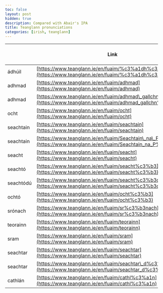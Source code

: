 ```yaml
---
toc: false
layout: post
hidden: true
description: Compared with Abair's IPA
title: Teanglann pronunciations
categories: [irish, teanglann]
---
```


|           | Link                                                                                                                     | Ulster      | Connacht     | Munster      | Ulster (Abair IPA) | Connact (Abair IPA) | Munster (Abair IPA) | Speaker Ulster | Speaker Connacht | Speaker Munster |
| --------- | ------------------------------------------------------------------------------------------------------------------------ | ----------- | ------------ | ------------ | ------------------ | ------------------- | ------------------- | -------------- | ---------------- | --------------- |
| ádhúil    | [https://www.teanglann.ie/en/fuaim/%c3%a1dh%c3%bail](https://www.teanglann.ie/en/fuaim/%c3%a1dh%c3%bail)                 | ˈauəlʲ      | ˈɑːuːlʲ      | ɑːˈuːlʲ      | ˈaːuːlʲ            | ˈɑːɣuːlʲ            | ɑːˈɣuːl             |                |                  |                 |
| adhmad    | [https://www.teanglann.ie/en/fuaim/adhmad](https://www.teanglann.ie/en/fuaim/adhmad)                                     | ˈɑmˠədˠ     | ˈɑmˠədˠ      |              | ˈeːmˠədˠ           | ˈaimˠədˠ            | ˈaimˠədˠ            | \*ocht         |                  |                 |
| adhmad    | [https://www.teanglann.ie/en/fuaim/adhmad\_gallchn%c3%b3](https://www.teanglann.ie/en/fuaim/adhmad_gallchn%c3%b3)        | ˈeːmˠədˠ    | ˈɑmˠədˠ      |              |                    |                     |                     |                |                  |                 |
| ocht      | [https://www.teanglann.ie/en/fuaim/ocht](https://www.teanglann.ie/en/fuaim/ocht)                                         | ˈokˠtˠ      |              |              | ˈaxtˠ              | ˈoxtˠ               | ˈoxtˠ               |                |                  |                 |
| seachtain | [https://www.teanglann.ie/en/fuaim/seachtain](https://www.teanglann.ie/en/fuaim/seachtain)                               | ˈʃɑxtˠənʲ   | ˈʃɑxtˠənʲ    | ˈʃɑxtˠənʲ    | ˈʃaɾˠtˠənʲ         | ˈʃaxtˠənʲ           | ˈʃaxtˠənʲ           | \*ocht         |                  |                 |
| seachtain | [https://www.teanglann.ie/en/fuaim/Seachtain\_na\_P%c3%a1ise](https://www.teanglann.ie/en/fuaim/Seachtain_na_P%c3%a1ise) | ˈʃɑkˠtˠənʲ  | ˈʃɑxtˠənʲ    | ˈʃɑxtˠənʲ    |                    |                     |                     |                |                  | \*seachtódú     |
| seacht    | [https://www.teanglann.ie/en/fuaim/seacht](https://www.teanglann.ie/en/fuaim/seacht)                                     | ˈʃɑtˠ       | ˈʃɑxtˠ       | ˈʃɑxtˠ       | ˈʃaxtˠ             | ˈʃaxtˠ              | ˈʃaxtˠ              |                |                  |                 |
| seachtó   | [https://www.teanglann.ie/en/fuaim/seacht%c3%b3](https://www.teanglann.ie/en/fuaim/seacht%c3%b3)                         | ˈʃɑhbˠə     | ˈʃɑxtˠoː     | ˈʃɑxtˠoː     | ˈʃaɾˠtˠoː          | ˈʃaxtˠuː            | ʃaxˈtˠoː            |                | \*seachtain      | \*seachtain     |
| seachtódú | [https://www.teanglann.ie/en/fuaim/seacht%c3%b3d%c3%ba](https://www.teanglann.ie/en/fuaim/seacht%c3%b3d%c3%ba)           | ˈʃɑxtˠodˠuː | ˈʃɑxtˠuːdˠuː | ˈʃɑxtˠoːdˠuː | ˈʃaɾˠtˠodˠuː       | ˈʃaxtˠoːdˠuː        | ʃaxˈtˠoːdˠuː        |                |                  |                 |
| ochtó     | [https://www.teanglann.ie/en/fuaim/ocht%c3%b3](https://www.teanglann.ie/en/fuaim/ocht%c3%b3)                             | ˈoxtˠwa     | ˈoxtˠoː      | ˈoxtˠoː      | ˈaxtˠoː            | ˈoxtˠuː             | oxˈtˠoː             |                |                  |                 |
| srónach   | [https://www.teanglann.ie/en/fuaim/sr%c3%b3nach](https://www.teanglann.ie/en/fuaim/sr%c3%b3nach)                         |             |              | ˈʃɾˠoːnˠəx   | ˈsˠɾˠoːɴˠah        | ˈsˠɾˠoːɴˠəx         | ˈsˠɾˠoːnˠəx         |                |                  |                 |
| teorainn  | [https://www.teanglann.ie/en/fuaim/teorainn](https://www.teanglann.ie/en/fuaim/teorainn)                                 | ˈtʲoːˈɾˠaɴʲ | ˈtʲoːɾˠəɴʲ   | ˈtʲoːɾˠə     | ˈtʲoːɾˠəɴʲ         | ˈtʲoːˈɾˠaɴʲ         | ˈtʲoːɾˠənʲ          |                |                  |                 |
| sram      | [https://www.teanglann.ie/en/fuaim/sram](https://www.teanglann.ie/en/fuaim/sram)                                         | ˈsˠɾˠɑmˠ    | ˈsˠɾˠɑmˠ     | ˈsˠɾˠɑmˠ     | ˈsˠɾˠamˠ           | ˈsˠɾˠamˠ            | ˈsˠɾˠamˠ            |                |                  |                 |
| seachtar  | [https://www.teanglann.ie/en/fuaim/seachtar](https://www.teanglann.ie/en/fuaim/seachtar)                                 | ˈʃɑtˠəɾˠ    |              |              | ˈʃaɾˠtˠəɾˠ         | ˈʃaxtˠəɾˠ           | ˈʃaxtˠəɾˠ           | \*seacht       |                  |                 |
| seachtar  | [https://www.teanglann.ie/en/fuaim/seachtar\_d%c3%a9ag](https://www.teanglann.ie/en/fuaim/seachtar_d%c3%a9ag)            | ˈʃɑtˠə      |              |              |                    |                     |                     | \*seacht       |                  |                 |
| cathlán   | [https://www.teanglann.ie/en/fuaim/cathl%c3%a1n](https://www.teanglann.ie/en/fuaim/cathl%c3%a1n)                         | ˈkˠaʟ̥ˠaɴˠ  | ˈkˠaʟˠɑːɴˠ   | kˠɑˈl̥ˠɑːnˠ  | ˈkˠahʟˠaɴˠ         | ˈkˠahʟˠɑːɴˠ         | kˠaˈhlˠɑːnˠ         |                |                  |